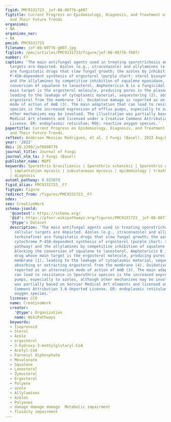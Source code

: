 ```yaml
---
figid: PMC9331723__jof-08-00776-g007
figtitle: Current Progress on Epidemiology, Diagnosis, and Treatment of Sporotrichosis
  and Their Future Trends
organisms:
- NA
organisms_ner:
- NA
pmcid: PMC9331723
filename: jof-08-00776-g007.jpg
figlink: /pmc/articles/PMC9331723/figure/jof-08-00776-f007/
number: F7
caption: 'The main antifungal agents used in treating sporotrichosis and their cellular
  targets are depicted. Azoles (e.g., itraconazole) and allylamines (e.g., terbinafine)
  are fungistatic drugs that slow fungal growth; the azoles by inhibiting cytochrome
  P-450-dependent synthesis of ergosterol (purple chart: sterol biosynthesis pathway)
  and the allylamines by competitive inhibition of squalene epoxidase, blocking the
  conversion of squalene to lanosterol. Amphotericin B is a fungicidal drug whose
  main target is the ergosterol molecule, producing pores in the plasma membrane (1),
  leading to the leakage of cytoplasmic material, sequestering (2), absorbing or extracting
  ergosterol from the membrane (4). Oxidative damage is reported as an alternative
  mode of action of AmB (3). The main adaptation that can lead to resistance in Sporothrix
  species is the increased expression of efflux pumps, especially to azoles, although
  other mechanisms may be involved. The illustration was partially based on Servier
  Medical Art elements and licensed under a Creative Commons Attribution 3.0 Unported
  License. ER: endoplasmic reticulum; ROS: reactive oxygen species.'
papertitle: Current Progress on Epidemiology, Diagnosis, and Treatment of Sporotrichosis
  and Their Future Trends.
reftext: Anderson Messias Rodrigues, et al. J Fungi (Basel). 2022 Aug;8(8):776.
year: '2022'
doi: 10.3390/jof8080776
journal_title: Journal of Fungi
journal_nlm_ta: J Fungi (Basel)
publisher_name: MDPI
keywords: Sporothrix brasiliensis | Sporothrix schenckii | Sporothrix globosa | sporotrichosis
  | implantation mycosis | subcutaneous mycosis | epidemiology | treatment | antifungal
  | diagnosis
automl_pathway: 0.915879
figid_alias: PMC9331723__F7
figtype: Figure
redirect_from: /figures/PMC9331723__F7
ndex: ''
seo: CreativeWork
schema-jsonld:
  '@context': https://schema.org/
  '@id': https://pfocr.wikipathways.org/figures/PMC9331723__jof-08-00776-g007.html
  '@type': Dataset
  description: 'The main antifungal agents used in treating sporotrichosis and their
    cellular targets are depicted. Azoles (e.g., itraconazole) and allylamines (e.g.,
    terbinafine) are fungistatic drugs that slow fungal growth; the azoles by inhibiting
    cytochrome P-450-dependent synthesis of ergosterol (purple chart: sterol biosynthesis
    pathway) and the allylamines by competitive inhibition of squalene epoxidase,
    blocking the conversion of squalene to lanosterol. Amphotericin B is a fungicidal
    drug whose main target is the ergosterol molecule, producing pores in the plasma
    membrane (1), leading to the leakage of cytoplasmic material, sequestering (2),
    absorbing or extracting ergosterol from the membrane (4). Oxidative damage is
    reported as an alternative mode of action of AmB (3). The main adaptation that
    can lead to resistance in Sporothrix species is the increased expression of efflux
    pumps, especially to azoles, although other mechanisms may be involved. The illustration
    was partially based on Servier Medical Art elements and licensed under a Creative
    Commons Attribution 3.0 Unported License. ER: endoplasmic reticulum; ROS: reactive
    oxygen species.'
  license: CC0
  name: CreativeWork
  creator:
    '@type': Organization
    name: WikiPathways
  keywords:
  - Isoprenoid
  - Sterol
  - Azole
  - ergosterol
  - 3-hydroxy-3-methylglutaryl-CoA
  - Acetyl-CoA
  - Farnesyl diphosphate
  - Mevalonate
  - Squalene
  - Lanosterol
  - Zymosterol
  - Ergosterol
  - Polyene
  - azole
  - Allylamines
  - Azoles
  - Polyenes
  - damage damage damage  Metabolic impairment
  - fluidity impairment
---
```

